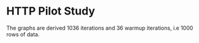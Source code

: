 # HTTP Pilot Study

The graphs are derived 1036 iterations and 36 warmup iterations, i.e 1000 rows of data.